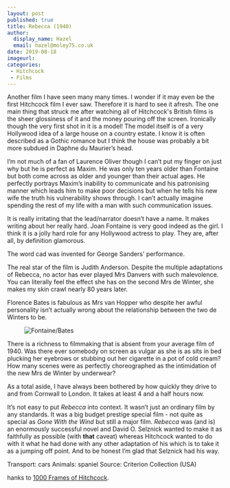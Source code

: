 ```yaml
---
layout: post
published: true
title: Rebecca (1940)
author:
  display_name: Hazel
  email: hazel@moley75.co.uk
date: 2019-08-18
imageurl: 
categories:
 - Hitchcock
 - Films
---
```

Another film I have seen many many times. I wonder if it may even be the first Hitchcock film I ever saw. Therefore it is hard to see it afresh. The one main thing that struck me after watching all of Hitchcock's British films is the sheer glossiness of it and the money pouring off the screen. Ironically though the very first shot in it is a model! The model itself is of a very Hollywood idea of a large house on a country estate. I know it is often described as a Gothic romance but I think the house was probably a bit more subdued in Daphne du Maurier’s head.

I’m not much of a fan of Laurence Oliver though I can’t put my finger on just why but he is perfect as Maxim. He was only ten years older than Fontaine but both come across as older and younger than their actual ages. He perfectly portrays Maxim’s inability to communicate and his patronising manner which leads him to make poor decisions but when he tells his new wife the truth his vulnerability shows through. I can’t actually imagine spending the rest of my life with a man with such communication issues. 

It is really irritating that the lead/narrator doesn’t have a name. It makes writing about her really hard. Joan Fontaine is very good indeed as the girl. I think it is a jolly hard role for any Hollywood actress to play. They are, after all, by definition glamorous.

The word cad was invented for George Sanders' performance.

The real star of the film is Judith Anderson. Despite the multiple adaptations of Rebecca, no actor has ever played Mrs Danvers with such malevolence. You can literally feel the effect she has on the second Mrs de Winter, she makes my skin crawl nearly 80 years later.

Florence Bates is fabulous as Mrs van Hopper who despite her awful personality isn’t actually wrong about the relationship between the two de Winters to be.

<figure class="caption aligncenter"><img src="https://the.hitchcock.zone/1000/24/0059.jpg" alt="Fontaine/Bates" /></figure>

There is a richness to filmmaking that is absent from your average film of 1940. Was there ever somebody on screen as vulgar as she is as sits in bed plucking her eyebrows or stubbing out her cigarette in a pot of cold cream? How many scenes were as perfectly choreographed as the intimidation of the new Mrs de Winter by underwear?

As a total aside, I have always been bothered by how quickly they drive to and from Cornwall to London. It takes at least 4 and a half hours now.

It’s not easy to put *Rebecca* into context. It wasn’t just an ordinary film by any standards. It was a big budget prestige special film - not quite as special as *Gone With the Wind* but still a major film. *Rebecca* was (and is) an enormously successful novel and David O. Selznick wanted to make it as faithfully as possible (with **that** caveat) whereas Hitchcock wanted to do with it what he had done with any other adaptation of his which is to take it as a jumping off point. And to be honest I’m glad that Selznick had his way.

Transport: cars
Animals: spaniel
Source: Criterion Collection (USA)

hanks to <a href="https://the.hitchcock.zone/wiki/1000_Frames_of_Hitchcock">1000 Frames of Hitchcock</a>. 